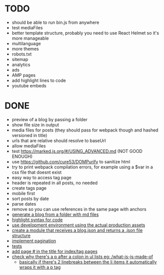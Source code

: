 # TODO
-   should be able to run bin.js from anywhere
-   test mediaFiles
-   better template structure, probably you need to use React Helmet so it's more manageable
-   multilanguage
-   more themes
-   robots.txt
-   sitemap
-   analytics
-   ads
-   AMP pages
-   add highlight lines to code
-   youtube embeds

# DONE
-   preview of a blog by passing a folder
-   show file size in output
-   media files for posts (they should pass for webpack though and hashed versioned in title)
-   urls that are relative should resolve to baseUrl
-   allow mediaFiles
-   test https://marked.js.org/#/USING_ADVANCED.md (NOT GOOD ENOUGH)
-   use https://github.com/cure53/DOMPurify to sanitize html
-   try to print webpack compilation errors, for example using a $var in a css file that doesnt exist
-   easy way to access tag page
-   header is repeated in all posts, no needed
-   create tags page
-   mobile first
-   sort posts by date
-   parse dates
-   remove <base> so you can use references in the same page with anchors<a href="#title">
-   generate a blog from a folder with md files
-   highlight syntax for code
-   use development environment using the actual production assets
-   create a module that receives a blog.json and returns a .json file structure
-   implement pagination
-   tests
-   add page # in the title for index/tag pages
-   check why there's a p after a colon in ul lists eg: /what-is-js-made-of
    -   basically if there's 2 linebreaks between the li items it automatically wraps it with a p tag
